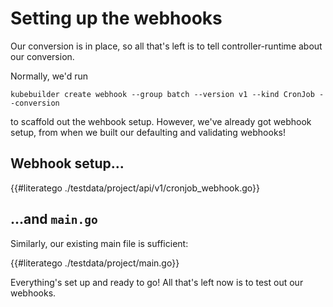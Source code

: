 # Setting up the webhooks

Our conversion is in place, so all that's left is to tell
controller-runtime about our conversion.

Normally, we'd run

```shell
kubebuilder create webhook --group batch --version v1 --kind CronJob --conversion
```

to scaffold out the wehbook setup.  However, we've already got webhook
setup, from when we built our defaulting and validating webhooks!

## Webhook setup...

{{#literatego ./testdata/project/api/v1/cronjob_webhook.go}}

## ...and `main.go`

Similarly, our existing main file is sufficient:

{{#literatego ./testdata/project/main.go}}

Everything's set up and ready to go!  All that's left now is to test out
our webhooks.

